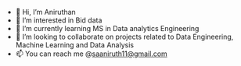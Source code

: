 - 👋 Hi, I’m Aniruthan
- 👀 I’m interested in Bid data
- 🌱 I’m currently learning MS in Data analytics Engineering
- 💞️ I’m looking to collaborate on projects related to Data Engineering, Machine Learning and Data Analysis
- 📫 You can reach me @saaniruth11@gmail.com

<!---
Aniruthan-0709/Aniruthan-0709 is a ✨ special ✨ repository because its `README.md` (this file) appears on your GitHub profile.
You can click the Preview link to take a look at your changes.
--->
